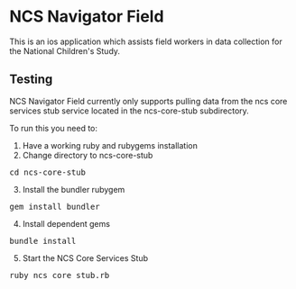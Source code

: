 NCS Navigator Field
===================

This is an ios application which assists field workers in data collection for the National Children's Study. 

Testing
-------

NCS Navigator Field currently only supports pulling data from the ncs core services stub service located in the ncs-core-stub subdirectory.

To run this you need to:

1. Have a working ruby and rubygems installation
2. Change directory to ncs-core-stub
<pre>cd ncs-core-stub</pre>
3. Install the bundler rubygem
<pre>gem install bundler</pre>
4. Install dependent gems
<pre>bundle install</pre>
5. Start the NCS Core Services Stub
<pre>ruby ncs_core_stub.rb</pre>

